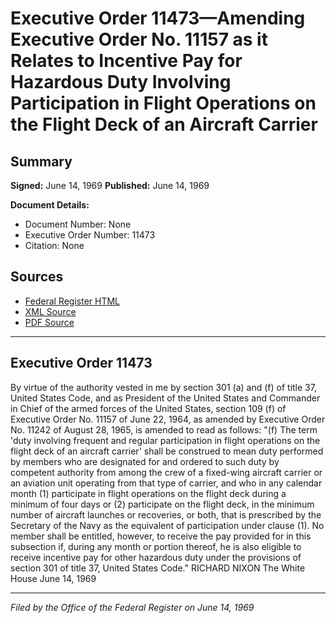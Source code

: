# Executive Order 11473—Amending Executive Order No. 11157 as it Relates to Incentive Pay for Hazardous Duty Involving Participation in Flight Operations on the Flight Deck of an Aircraft Carrier

## Summary

**Signed:** June 14, 1969
**Published:** June 14, 1969

**Document Details:**
- Document Number: None
- Executive Order Number: 11473
- Citation: None

## Sources
- [Federal Register HTML](https://www.presidency.ucsb.edu/documents/executive-order-11473-amending-executive-order-no-11157-it-relates-incentive-pay-for)
- [XML Source](None)
- [PDF Source](None)

---

## Executive Order 11473

By virtue of the authority vested in me by section 301 (a) and (f) of title 37, United States Code, and as President of the United States and Commander in Chief of the armed forces of the United States, section 109 (f) of Executive Order No. 11157 of June 22, 1964, as amended by Executive Order No. 11242 of August 28, 1965, is amended to read as follows:
"(f) The term 'duty involving frequent and regular participation in flight operations on the flight deck of an aircraft carrier' shall be construed to mean duty performed by members who are designated for and ordered to such duty by competent authority from among the crew of a fixed-wing aircraft carrier or an aviation unit operating from that type of carrier, and who in any calendar month (1) participate in flight operations on the flight deck during a minimum of four days or (2) participate on the flight deck, in the minimum number of aircraft launches or recoveries, or both, that is prescribed by the Secretary of the Navy as the equivalent of participation under clause (1). No member shall be entitled, however, to receive the pay provided for in this subsection if, during any month or portion thereof, he is also eligible to receive incentive pay for other hazardous duty under the provisions of section 301 of title 37, United States Code."
RICHARD NIXON
The White House
June 14, 1969

---

*Filed by the Office of the Federal Register on June 14, 1969*
